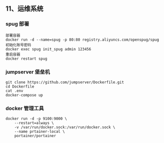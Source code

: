 ## 11、运维系统
### spug 部署
```
部署容器
docker run -d --name=spug -p 80:80 registry.aliyuncs.com/openspug/spug
初始化账号密码
docker exec spug init_spug admin 123456
重启容器
docker restart spug
```

### jumpserver 堡垒机
```
git clone https://github.com/jumpserver/Dockerfile.git
cd Dockerfile
cat .env
docker-compose up
```

### docker 管理工具
```
docker run -d -p 9100:9000 \
    --restart=always \
    -v /var/run/docker.sock:/var/run/docker.sock \
    --name prtainer-local \
    portainer/portainer
```
